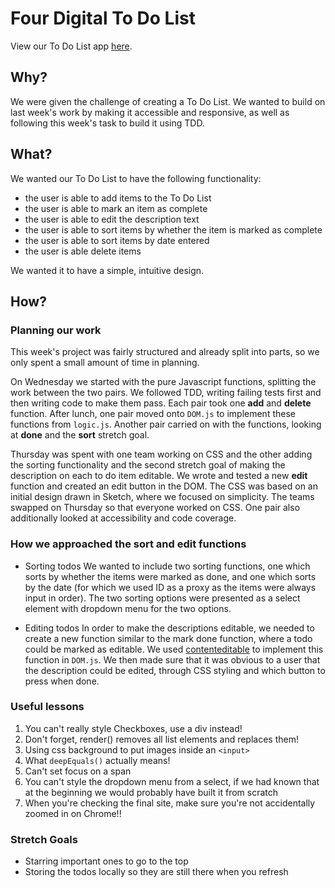 # Four Digital To Do List

View our To Do List app [here](https://fac-12.github.io/JJJH-ToDoList/).

## Why?

We were given the challenge of creating a To Do List. We wanted to build on last week's work by making it accessible  and responsive, as well as following this week's task to build it using TDD.

## What?
We wanted our To Do List to have the following functionality:
* the user is able to add items to the To Do List
* the user is able to mark an item as complete
* the user is able to edit the description text
* the user is able to sort items by whether the item is marked as complete
* the user is able to sort items by date entered
* the user is able delete items

We wanted it to have a simple, intuitive design.

## How?

### Planning our work

This week's project was fairly structured and already split into parts, so we only spent a small amount of time in planning.

On Wednesday we started with the pure Javascript functions, splitting the work between the two pairs. We followed TDD, writing failing tests first and then writing code to make them pass. Each pair took one **add** and **delete** function. After lunch, one pair moved onto `DOM.js` to implement these functions from `logic.js`.  Another pair carried on with the functions, looking at **done** and the **sort** stretch goal.

Thursday was spent with one team working on CSS and the other adding the sorting functionality and the second stretch goal of making the description on each to do item editable.  We wrote and tested a new **edit** function and created an edit button in the DOM. The CSS was based on an initial design drawn in Sketch, where we focused on simplicity.  The teams swapped on Thursday so that everyone worked on CSS.  One pair also additionally looked at accessibility and code coverage.

### How we approached the sort and edit functions

* Sorting todos
We wanted to include two sorting functions, one which sorts by whether the items were marked as done, and one which sorts by the date (for which we used ID as a proxy as the items were always input in order).  The two sorting options were presented as a select element with dropdown menu for the two options.

* Editing todos
In order to make the descriptions editable, we needed to create a new function similar to the mark done function, where a todo could be marked as editable.  We used [contenteditable](https://developer.mozilla.org/en-US/docs/Web/Guide/HTML/Editable_content) to implement this function in `DOM.js`.  We then made sure that it was obvious to a user that the description could be edited, through CSS styling and which button to press when done.

### Useful lessons

1. You can't really style Checkboxes, use a div instead!
2. Don't forget, render() removes all list elements and replaces them!
3. Using css background to put images inside an `<input>`
4. What `deepEquals()` actually means!
5. Can't set focus on a span
6. You can't style the dropdown menu from a select, if we had known that at the beginning we would probably have built it from scratch
7. When you're checking the final site, make sure you're not accidentally zoomed in on Chrome!!

### Stretch Goals
- Starring important ones to go to the top
- Storing the todos locally so they are still there when you refresh
